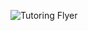 ![Tutoring Flyer](https://github.com/haydenBustos/tutoring/blob/main/Math%2C%20Science%2C%20and%20English%20Tutoring.PNG)
